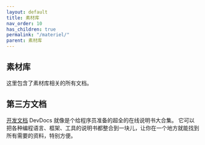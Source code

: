 ```yaml
---
layout: default
title: 素材库
nav_order: 10
has_children: true
permalink: "/materiel/"
parent: 素材库
---
```


## 素材库

这里包含了素材库相关的所有文档。

## 第三方文档

[开发文档](https://devdocs.io/)
    DevDocs 就像是个给程序员准备的超全的在线说明书大合集。 它可以把各种编程语言、框架、工具的说明书都整合到一块儿，让你在一个地方就能找到所有需要的资料，特别方便。
